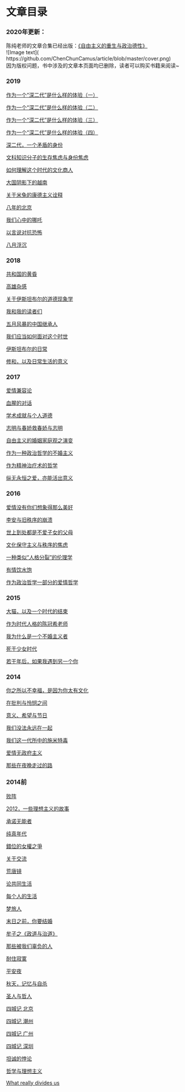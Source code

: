 # 文章目录

<h3>2020年更新：</h3>
陈纯老师的文章合集已经出版：<a href="https://books.google.com.hk/books?id=eV7cDwAAQBAJ&pg=PA320&lpg=PA320&dq
 " title = "0000">《自由主义的重生与政治德性》</a><br>
 ![Image text]( https://github.com/ChenChunCamus/article/blob/master/cover.png)
<br>因为版权问题，书中涉及的文章本页面均已删除，读者可以购买书籍来阅读~

<h3>2019</h3>

<a href="https://github.com/ChenChunCamus/article/blob/master/2019/作为一个“深二代”是什么样的体验（一）.md
" title = "1901">作为一个“深二代”是什么样的体验（一）</a> 

<a href="https://github.com/ChenChunCamus/article/blob/master/2019/作为一个“深二代”是什么样的体验（二）.md
" title = "1902">作为一个“深二代”是什么样的体验（二）</a> 

<a href="https://github.com/ChenChunCamus/article/blob/master/2019/作为一个“深二代”是什么样的体验（三）.md
" title = "1903">作为一个“深二代”是什么样的体验（三）</a> 

<a href="https://github.com/ChenChunCamus/article/blob/master/2019/作为一个“深二代”是什么样的体验（四）.md
" title = "1904">作为一个“深二代”是什么样的体验（四）</a> 

<a href="https://github.com/ChenChunCamus/article/blob/master/2019/深二代，一个矛盾的身份.md
" title = "1907">深二代，一个矛盾的身份</a> 

<a href="https://github.com/ChenChunCamus/article/blob/master/2019/文科知识分子的生存焦虑与身份焦虑.md
" title = "1908">文科知识分子的生存焦虑与身份焦虑</a> 

<a href="https://github.com/ChenChunCamus/article/blob/master/2019/如何理解这个时代的文化商人.md
" title = "1909">如何理解这个时代的文化商人</a> 

<a href="https://github.com/ChenChunCamus/article/blob/master/2019/大国阴影下的越南.md
" title = "1910">大国阴影下的越南</a> 

<a href="https://github.com/ChenChunCamus/article/blob/master/2019/关于米兔的康德主义诠释.md
" title = "1911">关于米兔的康德主义诠释</a> 

<a href="https://github.com/ChenChunCamus/article/blob/master/2019/八年的北京.md
" title = "1912">八年的北京</a> 

<a href="https://github.com/ChenChunCamus/article/blob/master/2019/我们心中的哪吒.md
" title = "1914">我们心中的哪吒</a> 

<a href="https://github.com/ChenChunCamus/article/blob/master/2019/以言说对抗恐怖.md
" title = "1918">以言说对抗恐怖</a> 

<a href="https://github.com/ChenChunCamus/article/blob/master/2019/八月浮沉.md
" title = "1919">八月浮沉</a> 

<h3>2018</h3>

<a href="https://github.com/ChenChunCamus/article/blob/master/2018/共和国的黄昏.md
" title = "1806">共和国的黄昏</a> 

<a href="https://github.com/ChenChunCamus/article/blob/master/2018/高雄杂感.md
" title = "1807">高雄杂感</a> 

<a href="https://github.com/ChenChunCamus/article/blob/master/2018/关于伊斯坦布尔的道德现象学.md
" title = "1808">关于伊斯坦布尔的道德现象学</a> 

<a href="https://github.com/ChenChunCamus/article/blob/master/2018/我和我的读者们.md
" title = "1810">我和我的读者们</a> 

<a href="https://github.com/ChenChunCamus/article/blob/master/2018/五月风暴的中国继承人.md
" title = "1811">五月风暴的中国继承人</a> 

<a href="https://github.com/ChenChunCamus/article/blob/master/2018/我们应当如何面对这个时世.md
" title = "1812">我们应当如何面对这个时世</a> 

<a href="https://github.com/ChenChunCamus/article/blob/master/2018/伊斯坦布尔的日常.md
" title = "1814">伊斯坦布尔的日常</a> 

<a href="https://github.com/ChenChunCamus/article/blob/master/2018/修和，以及日常生活的意义.md
" title = "1816">修和，以及日常生活的意义</a> 

<h3>2017</h3>

<a href="https://github.com/ChenChunCamus/article/tree/master/2017
" title = "1701">爱情兼容论</a> 

<a href="https://github.com/ChenChunCamus/article/blob/master/2017/血腥的对话.md
" title = "1703">血腥的对话</a>

<a href="https://github.com/ChenChunCamus/article/blob/master/2017/学术成就与个人道德.md
" title = "1704">学术成就与个人道德</a>

<a href="https://github.com/ChenChunCamus/article/blob/master/2017/志明与春娇救春娇与志明.md
" title = "1705">志明与春娇救春娇与志明</a>

<a href="https://github.com/ChenChunCamus/article/blob/master/2017/自由主义的婚姻家庭观之演变.md
" title = "1706">自由主义的婚姻家庭观之演变</a>

<a href="https://github.com/ChenChunCamus/article/blob/master/2017/作为一种政治哲学的不婚主义.md
" title = "1709">作为一种政治哲学的不婚主义</a>

<a href="https://github.com/ChenChunCamus/article/blob/master/2017/作为精神治疗术的哲学.md
" title = "1710">作为精神治疗术的哲学</a>

<a href="https://github.com/ChenChunCamus/article/blob/master/2017/纵无永恒之爱，亦能活出意义.md
" title = "1711">纵无永恒之爱，亦能活出意义</a>

<h3>2016</h3>

<a href="https://github.com/ChenChunCamus/article/blob/master/2016/爱情没有你们想象得那么美好.md
" title = "1601">爱情没有你们想象得那么美好</a> 

<a href="https://github.com/ChenChunCamus/article/blob/master/2016/李安与旧秩序的崩溃.md
" title = "1603">李安与旧秩序的崩溃</a> 

<a href="https://github.com/ChenChunCamus/article/blob/master/2016/世上到处都是不爱子女的父母.md
" title = "1605">世上到处都是不爱子女的父母</a> 

<a href="https://github.com/ChenChunCamus/article/blob/master/2016/文化保守主义与秩序的焦虑.md
" title = "1606">文化保守主义与秩序的焦虑</a> 

<a href="https://github.com/ChenChunCamus/article/blob/master/2016/一种类似“人格分裂”的伦理学.md
" title = "1607">一种类似“人格分裂”的伦理学</a> 

<a href="https://github.com/ChenChunCamus/article/blob/master/2016/有情饮水饱.md
" title = "1608">有情饮水饱</a> 

<a href="https://github.com/ChenChunCamus/article/blob/master/2016/作为政治哲学一部分的爱情哲学.md
" title = "1612">作为政治哲学一部分的爱情哲学</a> 

<h3>2015</h3>

<a href="https://github.com/ChenChunCamus/article/blob/master/2015/大猫，以及一个时代的结束.md
" title = "1501">大猫，以及一个时代的结束</a>

<a href="https://github.com/ChenChunCamus/article/blob/master/2015/作为时代人格的陈冠希老师.md
" title = "1503">作为时代人格的陈冠希老师</a> 

<a href="https://github.com/ChenChunCamus/article/blob/master/2015/我为什么是一个不婚主义者.md
" title = "1505">我为什么是一个不婚主义者</a> 

<a href="https://github.com/ChenChunCamus/article/blob/master/2015/死于少女时代.md
" title = "1506">死于少女时代</a> 

<a href="https://github.com/ChenChunCamus/article/blob/master/2015/若干年后，如果我遇到另一个你.md
" title = "1507">若干年后，如果我遇到另一个你</a> 

<h3>2014</h3>
<a href="https://github.com/ChenChunCamus/article/blob/master/2014/你之所以不幸福，是因为你太有文化.md
" title = "1401">你之所以不幸福，是因为你太有文化</a> 

<a href="https://github.com/ChenChunCamus/article/blob/master/2014/在批判与怜悯之间.md
" title = "1403">在批判与怜悯之间</a> 

<a href="https://github.com/ChenChunCamus/article/blob/master/2014/意义、希望与节日.md
" title = "1404">意义、希望与节日</a> 

<a href="https://github.com/ChenChunCamus/article/blob/master/2014/我们没法永远在一起.md
" title = "1405">我们没法永远在一起</a> 

<a href="https://github.com/ChenChunCamus/article/blob/master/2014/我们这一代所中的施米特毒.md
" title = "1406">我们这一代所中的施米特毒</a> 

<a href="https://github.com/ChenChunCamus/article/blob/master/2014/爱情无政府主义.md
" title = "1407">爱情无政府主义</a> 

<a href="https://github.com/ChenChunCamus/article/blob/master/2014/那些在夜晚走过的路.md
" title = "1410">那些在夜晚走过的路</a> 

<h3>2014前</h3>

<a href="https://github.com/ChenChunCamus/article/blob/master/2014前/败阵.md
" title = "0001">败阵</a> 

<a href="https://github.com/ChenChunCamus/article/blob/master/2014前/2012，一些理想主义的故事.md
" title = "0002">2012，一些理想主义的故事</a> 

<a href="https://github.com/ChenChunCamus/article/blob/master/2014前/承诺无能者.md
" title = "0003">承诺无能者</a> 

<a href="https://github.com/ChenChunCamus/article/blob/master/2014前/纯真年代.md
" title = "0004">纯真年代</a> 

<a href="https://github.com/ChenChunCamus/article/blob/master/2014前/錯位的女權之爭.md
" title = "0005">錯位的女權之爭</a> 

<a href="https://github.com/ChenChunCamus/article/blob/master/2014前/关于交流.md
" title = "0006">关于交流</a> 

<a href="https://github.com/ChenChunCamus/article/blob/master/2014前/荒唐镜.md
" title = "0007">荒唐镜</a> 

<a href="https://github.com/ChenChunCamus/article/blob/master/2014前/论共同生活.md
" title = "0008">论共同生活</a> 

<a href="https://github.com/ChenChunCamus/article/blob/master/2014前/每个人的生活.md
" title = "0009">每个人的生活</a> 

<a href="https://github.com/ChenChunCamus/article/blob/master/2014前/梦旅人.md
" title = "0010">梦旅人</a> 

<a href="https://github.com/ChenChunCamus/article/blob/master/2014前/末日之前，你要结婚.md
" title = "0011">末日之前，你要结婚</a> 

<a href="https://github.com/ChenChunCamus/article/blob/master/2014前/牟子之《政道与治道》.md
" title = "0012">牟子之《政道与治道》</a> 

<a href="https://github.com/ChenChunCamus/article/blob/master/2014前/那些被我们辜负的人.md
" title = "0013">那些被我们辜负的人</a> 

<a href="https://github.com/ChenChunCamus/article/blob/master/2014前/耐住寂寞.md
" title = "0014">耐住寂寞</a> 

<a href="https://github.com/ChenChunCamus/article/blob/master/2014前/平安夜.md
" title = "0015">平安夜</a> 

<a href="https://github.com/ChenChunCamus/article/blob/master/2014前/秋天，记忆与自杀.md
" title = "0016">秋天，记忆与自杀</a>

<a href="https://github.com/ChenChunCamus/article/blob/master/2014前/圣人与哲人.md
" title = "0017">圣人与哲人</a>

<a href="https://github.com/ChenChunCamus/article/blob/master/2014前/四城记 北京.md
" title = "0019">四城记 北京</a>

<a href="https://github.com/ChenChunCamus/article/blob/master/2014前/四城记 潮州.md
" title = "0020">四城记 潮州</a>

<a href="https://github.com/ChenChunCamus/article/blob/master/2014前/四城记 广州.md
" title = "0021">四城记 广州</a>

<a href="https://github.com/ChenChunCamus/article/blob/master/2014前/四城记 深圳.md
" title = "0022">四城记 深圳</a>

<a href="https://github.com/ChenChunCamus/article/blob/master/2014前/坦诚的悖论.md
" title = "0023">坦诚的悖论</a>

<a href="https://github.com/ChenChunCamus/article/blob/master/2014前/哲学与理想主义.md
" title = "0024">哲学与理想主义</a>

<a href="https://github.com/ChenChunCamus/article/blob/master/2014前/What really divides us.md
" title = "0025">What really divides us</a>
